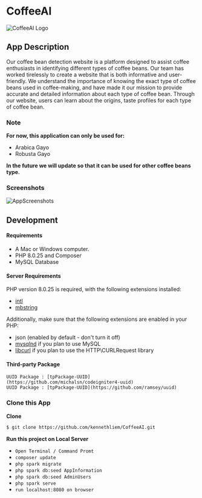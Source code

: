 # CoffeeAI
![CoffeeAI Logo](https://user-images.githubusercontent.com/69246482/224529928-3adf048c-ce3f-4647-9077-f370c7b2ded7.png)

## App Description
Our coffee bean detection website is a platform designed to assist coffee enthusiasts in identifying different types of coffee beans. Our team has worked tirelessly to create a website that is both informative and user-friendly. We understand the importance of knowing the exact type of coffee beans used in coffee-making, and have made it our mission to provide accurate and detailed information about each type of coffee bean. Through our website, users can learn about the origins, taste profiles for each type of coffee bean.

### Note
<b>For now, this application can only be used for: </b>
- Arabica Gayo
- Robusta Gayo

<b>In the future we will update so that it can be used for other coffee beans type.</b>

### Screenshots
![AppScreenshots](https://user-images.githubusercontent.com/69246482/224529673-b68d91b4-c21b-4674-b109-7884e7445f8a.png)


## Development

#### Requirements
* A Mac or Windows computer.
* PHP 8.0.25 and Composer
* MySQL Database

#### Server Requirements

PHP version 8.0.25 is required, with the following extensions installed:

- [intl](http://php.net/manual/en/intl.requirements.php)
- [mbstring](http://php.net/manual/en/mbstring.installation.php)

Additionally, make sure that the following extensions are enabled in your PHP:

- json (enabled by default - don't turn it off)
- [mysqlnd](http://php.net/manual/en/mysqlnd.install.php) if you plan to use MySQL
- [libcurl](http://php.net/manual/en/curl.requirements.php) if you plan to use the HTTP\CURLRequest library

#### Third-party Package
```
UUID Package : [tpPackage-UUID](https://github.com/michalsn/codeigniter4-uuid)
UUID Package : [tpPackage-UUID](https://github.com/ramsey/uuid)
```

### Clone this App

**Clone**
```bash
$ git clone https://github.com/kennethliem/CoffeeAI.git
```

**Run this project on Local Server**
* `Open Terminal / Command Promt`
* `composer update`
* `php spark migrate`
* `php spark db:seed AppInformation`
* `php spark db:seed AdminUsers`
* `php spark serve`
* `run localhost:8080 on browser`
